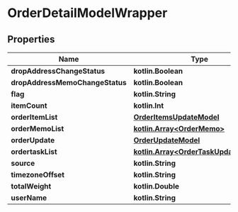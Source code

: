 
# OrderDetailModelWrapper

## Properties
Name | Type | Description | Notes
------------ | ------------- | ------------- | -------------
**dropAddressChangeStatus** | **kotlin.Boolean** |  |  [optional]
**dropAddressMemoChangeStatus** | **kotlin.Boolean** |  |  [optional]
**flag** | **kotlin.String** |  |  [optional]
**itemCount** | **kotlin.Int** |  |  [optional]
**orderItemList** | [**OrderItemsUpdateModel**](OrderItemsUpdateModel.md) |  |  [optional]
**orderMemoList** | [**kotlin.Array&lt;OrderMemo&gt;**](OrderMemo.md) |  |  [optional]
**orderUpdate** | [**OrderUpdateModel**](OrderUpdateModel.md) |  |  [optional]
**ordertaskList** | [**kotlin.Array&lt;OrderTaskUpdateModel&gt;**](OrderTaskUpdateModel.md) |  |  [optional]
**source** | **kotlin.String** |  |  [optional]
**timezoneOffset** | **kotlin.String** |  |  [optional]
**totalWeight** | **kotlin.Double** |  |  [optional]
**userName** | **kotlin.String** |  |  [optional]



